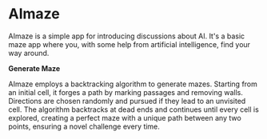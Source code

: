 # AImaze

AImaze is a simple app for introducing discussions about AI. It's a basic maze app where you, with some help from artificial intelligence, find your way around.

**Generate Maze**

AImaze employs a backtracking algorithm to generate mazes. Starting from an initial cell, it forges a path by marking passages and removing walls. Directions are chosen randomly and pursued if they lead to an unvisited cell. The algorithm backtracks at dead ends and continues until every cell is explored, creating a perfect maze with a unique path between any two points, ensuring a novel challenge every time.
